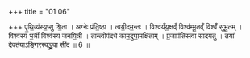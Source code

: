 +++
title = "01 06"

+++
पृ॒थि॒व्य॑स्य॒प्सु श्रि॒ता । अग्नेः प्र॑ति॒ष्ठा । त्वयी॒दम॒न्तः । विश्व॑य्ँय॒क्षव्ँ विश्व॑म्भू॒तव्ँ विश्वँ॑ सुभू॒तम् । विश्व॑स्य भ॒र्त्री विश्व॑स्य जनयि॒त्री । तान्त्वोप॑दधे काम॒दुघा॒मक्षि॑ताम् । प्र॒जाप॑तिस्त्वा सादयतु । तया॑ दे॒वत॑याऽङ्गिर॒स्वद्ध्रु॒वा सी॑द ॥ 6 ॥

